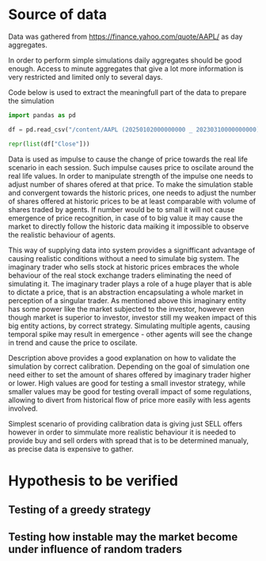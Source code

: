 # Source of data

Data was gathered from https://finance.yahoo.com/quote/AAPL/ as day aggregates.

In order to perform simple simulations daily aggregates should be good enough. Access to minute aggregates that give a lot more information is very restricted and limited only to several days. 

Code below is used to extract the meaningfull part of the data to prepare the simulation
```python
import pandas as pd

df = pd.read_csv("/content/AAPL (20250102000000000 _ 20230310000000000).csv")

repr(list(df["Close"]))
```

Data is used as impulse to cause the change of price towards the real life scenario in each session. Such impulse causes price to oscilate around the real life values. In order to manipulate strength of the impulse one needs to adjust number of shares ofered at that price. To make the simulation stable and convergent towards the historic prices, one needs to adjust the number of shares offered at historic prices to be at least comparable with volume of shares traded by agents. If number would be to small it will not cause emergence of price recognition, in case of to big value it may cause the market to directly follow the historic data maiking it impossible to observe the realistic behaviour of agents.

This way of supplying data into system provides a signifficant advantage of causing realistic conditions without a need to simulate big system. The imaginary trader who sells stock at historic prices embraces the whole behaviour of the real stock exchange traders eliminating the need of simulating it. The imaginary trader plays a role of a huge player that is able to dictate a price, that is an abstraction encapsulating a whole market in perception of a singular trader. As mentioned above this imaginary entity has some power like the market subjected to the investor, however even though market is superior to investor, investor still my weaken impact of this big entity actions, by correct strategy. Simulating multiple agents, causing temporal spike may result in emergence - other agents will see the change in trend and cause the price to oscilate.

Description above provides a good explanation on how to validate the simulation by correct calibration. Depending on the goal of simulation one need either to set the amount of shares offered by imaginary trader higher or lower. High values are good for testing a small investor strategy, while smaller values may be good for testing overall impact of some regulations, allowing to divert from historical flow of price more easily with less agents involved.

Simplest scenario of providing calibration data is giving just SELL offers however in order to simmulate more realistic behaviour it is needed to provide buy and sell orders with spread that is to be determined manualy, as precise data is expensive to gather.

# Hypothesis to be verified

## Testing of a greedy strategy

## Testing how instable may the market become under influence of random traders

